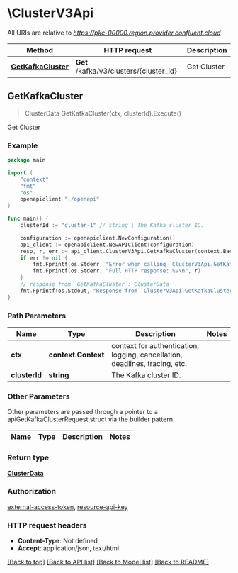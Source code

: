 # \ClusterV3Api

All URIs are relative to *https://pkc-00000.region.provider.confluent.cloud*

Method | HTTP request | Description
------------- | ------------- | -------------
[**GetKafkaCluster**](ClusterV3Api.md#GetKafkaCluster) | **Get** /kafka/v3/clusters/{cluster_id} | Get Cluster



## GetKafkaCluster

> ClusterData GetKafkaCluster(ctx, clusterId).Execute()

Get Cluster



### Example

```go
package main

import (
    "context"
    "fmt"
    "os"
    openapiclient "./openapi"
)

func main() {
    clusterId := "cluster-1" // string | The Kafka cluster ID.

    configuration := openapiclient.NewConfiguration()
    api_client := openapiclient.NewAPIClient(configuration)
    resp, r, err := api_client.ClusterV3Api.GetKafkaCluster(context.Background(), clusterId).Execute()
    if err != nil {
        fmt.Fprintf(os.Stderr, "Error when calling `ClusterV3Api.GetKafkaCluster``: %v\n", err)
        fmt.Fprintf(os.Stderr, "Full HTTP response: %v\n", r)
    }
    // response from `GetKafkaCluster`: ClusterData
    fmt.Fprintf(os.Stdout, "Response from `ClusterV3Api.GetKafkaCluster`: %v\n", resp)
}
```

### Path Parameters


Name | Type | Description  | Notes
------------- | ------------- | ------------- | -------------
**ctx** | **context.Context** | context for authentication, logging, cancellation, deadlines, tracing, etc.
**clusterId** | **string** | The Kafka cluster ID. | 

### Other Parameters

Other parameters are passed through a pointer to a apiGetKafkaClusterRequest struct via the builder pattern


Name | Type | Description  | Notes
------------- | ------------- | ------------- | -------------


### Return type

[**ClusterData**](ClusterData.md)

### Authorization

[external-access-token](../README.md#external-access-token), [resource-api-key](../README.md#resource-api-key)

### HTTP request headers

- **Content-Type**: Not defined
- **Accept**: application/json, text/html

[[Back to top]](#) [[Back to API list]](../README.md#documentation-for-api-endpoints)
[[Back to Model list]](../README.md#documentation-for-models)
[[Back to README]](../README.md)

